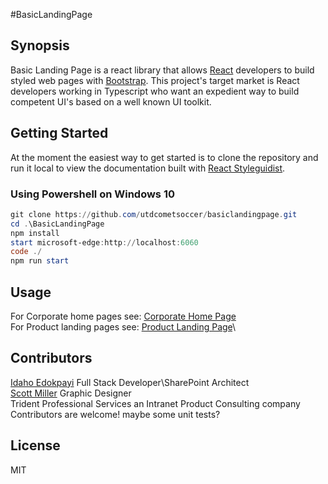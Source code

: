#BasicLandingPage
## Synopsis

Basic Landing Page is a react library that allows [React](https://reactjs.org/) developers to build styled web pages with [Bootstrap](https://getbootstrap.com/).
This project's target market is React developers working in Typescript who want an expedient way to build competent UI's based on a well known UI toolkit.

## Getting Started

At the moment the easiest way to get started is to clone the repository and run it local to view the documentation built with [React Styleguidist](https://github.com/styleguidist/react-styleguidist).
### Using Powershell on Windows 10
```powershell
git clone https://github.com/utdcometsoccer/basiclandingpage.git
cd .\BasicLandingPage
npm install
start microsoft-edge:http://localhost:6060
code ./
npm run start
```
## Usage 
For Corporate home pages see: [Corporate Home Page](./src/components/CorporateHomePage)\
For Product landing pages  see: [Product Landing Page](./src/components/ProductLandingPage)\
## Contributors
[Idaho Edokpayi](https://whoisidaho.com/) Full Stack Developer\SharePoint Architect\
[Scott Miller](http://bulletboydesign.com/) Graphic Designer\
Trident Professional Services an Intranet Product Consulting company\
Contributors are welcome! maybe some unit tests?

## License
MIT
